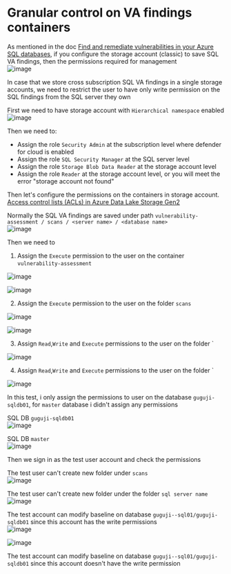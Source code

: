 # Granular control on VA findings containers

As mentioned in the doc [Find and remediate vulnerabilities in your Azure SQL databases](https://learn.microsoft.com/en-us/azure/defender-for-cloud/sql-azure-vulnerability-assessment-find?tabs=classic#find-vulnerabilities-in-your-azure-sql-databases), if you configure the storage account (classic) to save SQL VA findings, then the permissions required for management <br>
![image](https://github.com/guguji666666/GJS-MDC-Tips/assets/96930989/4483237e-ff55-4d99-8e82-8550db911cd3)


In case that we store cross subscription SQL VA findings in a single storage accounts, we need to restrict the user to have only write permission on the SQL findings from the SQL server they own <br>

First we need to have storage account with `Hierarchical namespace` enabled <br>
![image](https://github.com/guguji666666/GJS-MDC-Tips/assets/96930989/32731c6e-93d2-4ae3-9c79-05df26db4540)

Then we need to: <br>
* Assign the role `Security Admin` at the subscription level where defender for cloud is enabled
* Assign the role `SQL Security Manager` at the SQL server level
* Assign the role `Storage Blob Data Reader` at the storage account level
* Assign the role `Reader` at the storage account level, or you will meet the error "storage account not found"

Then let's configure the permissions on the containers in storage account. <br>
[Access control lists (ACLs) in Azure Data Lake Storage Gen2](https://learn.microsoft.com/en-us/azure/storage/blobs/data-lake-storage-access-control)

Normally the SQL VA findings are saved under path `vulnerability-assessment / scans / <server name> / <database name>` <br>
![image](https://github.com/guguji666666/GJS-MDC-Tips/assets/96930989/c56e976e-2271-473a-a4cb-f54bf7a59768)

Then we need to 
1. Assign the `Execute` permission to the user on the container `vulnerability-assessment`

![image](https://github.com/guguji666666/GJS-MDC-Tips/assets/96930989/b14239ae-58c6-4407-a92d-d2e459da1c72)

![image](https://github.com/guguji666666/GJS-MDC-Tips/assets/96930989/23a5e2e5-656a-481b-8830-6e4027cd911d)

2. Assign the `Execute` permission to the user on the folder `scans`

![image](https://github.com/guguji666666/GJS-MDC-Tips/assets/96930989/99653e62-4f29-4c2a-81bc-a15c51c776de)

![image](https://github.com/guguji666666/GJS-MDC-Tips/assets/96930989/103f79e9-901f-4842-9ff2-2053c0b49fdd)

3. Assign `Read`,`Write` and `Execute` permissions to the user on the folder `<your SQL server name>

![image](https://github.com/guguji666666/GJS-MDC-Tips/assets/96930989/9e1c9f56-2bff-489e-b364-a0aa63b5b335)

4. Assign `Read`,`Write` and `Execute` permissions to the user on the folder `<your SQL databases>

![image](https://github.com/guguji666666/GJS-MDC-Tips/assets/96930989/a51ce63e-b340-4c9e-99bc-6427a0c7aa3f)

In this test, i only assign the permissions to user on the database `guguji-sqldb01`, for `master` database i didn't assign any permissions

SQL DB `guguji-sqldb01` <br>
![image](https://github.com/guguji666666/GJS-MDC-Tips/assets/96930989/60c629b6-2f8a-4246-9e62-426b28ba07d5)

SQL DB `master` <br>
![image](https://github.com/guguji666666/GJS-MDC-Tips/assets/96930989/6827b7c5-ee32-4003-bacf-0971c69e55fc)

Then we sign in as the test user account and check the permissions <br>

The test user can't create new folder under `scans` <br>
![image](https://github.com/guguji666666/GJS-MDC-Tips/assets/96930989/88e30b58-0780-4812-80e8-223a1402da69)

The test user can't create new folder under the folder `sql server name` <br>
![image](https://github.com/guguji666666/GJS-MDC-Tips/assets/96930989/9ea357bb-92cb-44af-970b-7f72c72ddaae)

The test account can modify baseline on database `guguji--sql01/guguji-sqldb01` since this account has the write permissions <br>
![image](https://github.com/guguji666666/GJS-MDC-Tips/assets/96930989/f9039079-6620-4eda-bc25-1fe8f1a71221)

![image](https://github.com/guguji666666/GJS-MDC-Tips/assets/96930989/b91ec23b-2f28-436b-8e1c-e51ab285b8f2)

The test account can modify baseline on database `guguji--sql01/guguji-sqldb01` since this account doesn't have the write permission <br>

